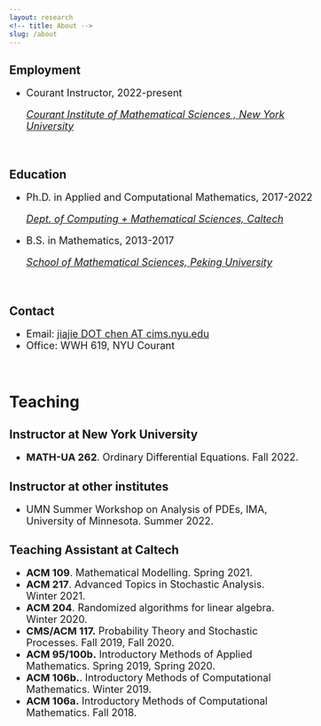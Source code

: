 ```yaml
---
layout: research
<!-- title: About -->
slug: /about
---
```


<div id="header" style="width: 115%;">
    <div id="centered" style="margin: 0 auto; width: 110%;"></div>

<h2>Employment</h2>
<font size="+1">  
<ul>
  <li>Courant Instructor, 2022-present </li>
        <p><i> <a href="http://cims.nyu.edu">Courant Institute of Mathematical Sciences , New York University</a></i> </p>   
</ul>
</font>

</div>

<br />


<div id="header" style="width: 115%;">
    <div id="centered" style="margin: 0 auto; width: 110%;"></div>

<h2>Education</h2>
<font size="+1">	
<ul>
  <li>Ph.D. in Applied and Computational Mathematics, 2017-2022 </li>
    <p><i> <a href="https://www.cms.caltech.edu">Dept. of Computing + Mathematical Sciences, Caltech  </a></i> </p>

  <li> B.S. in Mathematics, 2013-2017 </li>
  <p><i> <a href="http://english.math.pku.edu.cn">School of Mathematical Sciences, Peking University </a></i> </p>
<!--    <p><i> School of Mathematical Sciences, Peking University </i></p> -->
   
</ul>
</font>

</div>

<br />

<h2>Contact</h2>
<font size="+1">	
<ul>
	<li>  Email: <a href="mailto:jchen@caltech.edu">jiajie DOT chen AT cims.nyu.edu </a>
	</li>
    <li> Office: WWH 619, NYU Courant 
<!-- 	<li> Office:  <a href="https://www.caltech.edu/map/campus">WWH 619</a>, NYU Courant  -->
		</li>		
</ul>
</font>

<br />


<!-- <hr width="820" /> -->

<div id="header" style="width: 120%;">
    <div id="centered" style="margin: 0 auto; width: 110%;"></div>

<h1>Teaching</h1>


<h2>Instructor at New York University </h2>
<font size="+1">  
 <ul>   
   <li> <b> MATH-UA 262</b>.  Ordinary Differential Equations. Fall 2022.  </li>  
 </ul>
</font>
</div>



<h2>Instructor at other institutes</h2>
<font size="+1">  
 <ul>   
   <li> UMN Summer Workshop on Analysis of PDEs, IMA, University of Minnesota. Summer 2022.  </li>  
 </ul>
</font>

<!-- </div> -->




<h2>Teaching Assistant at Caltech </h2>
<font size="+1">	
 <ul> 	
   <li> <b> ACM 109</b>. Mathematical Modelling. Spring 2021.  </li>  
 	 <li> <b> ACM 217</b>. Advanced Topics in Stochastic Analysis. Winter 2021.  </li> 	
 	 <li> <b> ACM 204</b>. Randomized algorithms for linear algebra. Winter 2020.  </li> 	 
 	<li> <b>CMS/ACM 117.</b> Probability Theory and Stochastic Processes. Fall 2019, Fall 2020.  </li> 	 	
 	<li> <b>ACM 95/100b.</b> Introductory Methods of Applied Mathematics. Spring 2019, Spring 2020. </li> 	
 	<li> <b> ACM 106b.</b>. Introductory Methods of Computational Mathematics. Winter 2019.</li>
 	<li> <b> ACM 106a.</b> Introductory Methods of Computational Mathematics. Fall 2018. </li>
 </ul>
</font>
<!-- </div> -->
